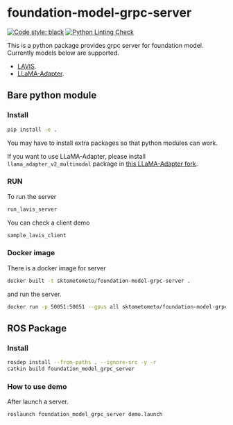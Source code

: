 # foundation-model-grpc-server

[![Code style: black](https://img.shields.io/badge/code%20style-black-000000.svg)](https://github.com/psf/black)
[![Python Linting Check](https://github.com/sktometometo/foundation-model-grpc-server/actions/workflows/python_linting.yml/badge.svg)](https://github.com/sktometometo/foundation-model-grpc-server/actions/workflows/python_linting.yml)

This is a python package provides grpc server for foundation model.
Currently models below are supported.

- [LAVIS](https://github.com/salesforce/LAVIS).
- [LLaMA-Adapter](https://github.com/OpenGVLab/LLaMA-Adapter).

## Bare python module

### Install

```bash
pip install -e .
```

You may have to install extra packages so that python modules can work.

If you want to use LLaMA-Adapter, please install `llama_adapter_v2_multimodal` package in [this LLaMA-Adapter fork](https://github.com/sktometometo/LLaMA-Adapter).

### RUN

To run the server

```bash
run_lavis_server
```

You can check a client demo

```bash
sample_lavis_client
```

### Docker image

There is a docker image for server

```bash
docker built -t sktometometo/foundation-model-grpc-server .
```

and run the server.

```bash
docker run -p 50051:50051 --gpus all sktometometo/foundation-model-grpc-server
```

## ROS Package

### Install

```bash
rosdep install --from-paths . --ignore-src -y -r
catkin build foundation_model_grpc_server
```

### How to use demo

After launch a server.

```bash
roslaunch foundation_model_grpc_server demo.launch
```
